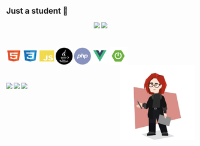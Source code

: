 ## Just a student 💬

<div align="center">
  <img height="160em" src="https://github-readme-stats.vercel.app/api?username=GiovanaGuedesJovs&show_icons=true&theme=tokyonight&include_all_commits=true&count_private=true"/>
  <img height="160em" src="https://github-readme-stats.vercel.app/api/top-langs/?username=GiovanaGuedesJovs&layout=compact&langs_count=7&theme=tokyonight"/>
</div>

##

<div style="display: inline_block"><br>
     <img align="center" alt="Jovs-HTML" height="30" width="40" src="https://raw.githubusercontent.com/devicons/devicon/master/icons/html5/html5-original.svg">
     <img align="center" alt="Jovs-CSS" height="30" width="40" src="https://raw.githubusercontent.com/devicons/devicon/master/icons/css3/css3-original.svg">
     <img align="center" alt="Jovs-Js" height="30" width="40" src="https://raw.githubusercontent.com/devicons/devicon/master/icons/javascript/javascript-plain.svg">
     <img align="center" alt="Jovs-Java" height="45" width="45" src="https://github.com/giovannalauraa/giovannalauraa/blob/87bc48f4e28d6c6495810f7077bac0b11234892c/javaimg.png">
    <img align="center" alt="Jovs-php" height="45" width="45" src="https://github.com/giovannalauraa/giovannalauraa/blob/16fc8d165152b7e2a78756675f5da4139f839a5c/php-img-2.png">
     <img align="center" alt="Jovs-vue" height="40" width="40" src="https://github.com/giovannalauraa/giovannalauraa/blob/a2d7eeae84ecef2b19d14c397e3fdaa150b7867b/vue-2-removebg-preview.png">
     <img align="center" alt="Jovs-spring-boot" height="50" width="50" src="https://github.com/giovannalauraa/giovannalauraa/blob/c3010900786f4e0fe32bd6978da1a0b823185b6c/spring-boot-removebg-preview.png">
    <img align = "right" src = "me.jpg" height="200" width="200">
</div>

##
  
<div>
  <br>
 <a href="https://discord.com/users/922224900662521907" target="_blank"><img src="https://img.shields.io/badge/Discord-7289DA?style=for-the-badge&logo=discord&logoColor=white" target="_blank"></a> 
  <a href = "mailto:giovana.guedes@aluno.ifsp.edu.br"><img src="https://img.shields.io/badge/Gmail-D14836?style=for-the-badge&logo=gmail&logoColor=white" target="_blank"></a>
<a href="https://www.linkedin.com/in/giovana-guedes-832ba5255" target="_blank"><img src="https://img.shields.io/badge/-LinkedIn-%230077B5?style=for-the-badge&logo=linkedin&logoColor=white" target="_blank"></a> 
 
</div>
